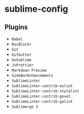 # sublime-config

## Plugins

* `Babel`
* `DocBlockr`
* `Git`
* `GitGutter`
* `GoSublime`
* `JsPrettier`
* `Markdown Preview`
* `SideBarEnhancements`
* `SublimeLinter`
* `SublimeLinter-contrib-eslint`
* `SublimeLinter-contrib-stylelint`
* `SublimeLinter-contrib-govet`
* `SublimeLinter-contrib-golint`
* `Sublimerge 3`
